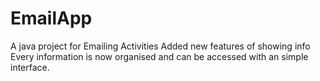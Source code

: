 # EmailApp
A java project for Emailing Activities
Added new features of showing info
Every information is now organised and can be accessed with an simple interface.
